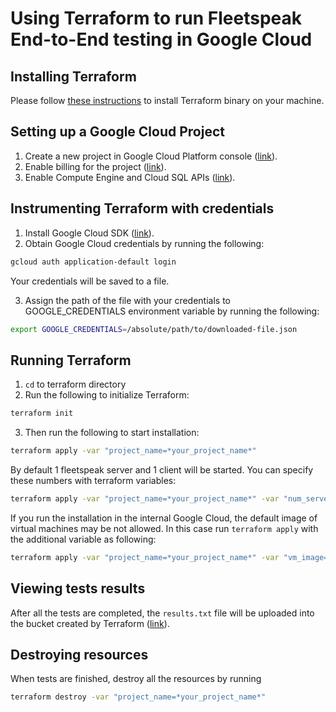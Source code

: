 # Using Terraform to run Fleetspeak End-to-End testing in Google Cloud

## Installing Terraform

Please follow [these instructions](https://www.terraform.io/intro/getting-started/install.html) to install Terraform binary on your machine.

## Setting up a Google Cloud Project

1.  Create a new project in Google Cloud Platform console ([link](https://console.cloud.google.com/project)).
1.  Enable billing for the project ([link](https://support.google.com/cloud/answer/6293499#enable-billing)).
1.  Enable Compute Engine and Cloud SQL APIs ([link](https://console.cloud.google.com/flows/enableapi?apiid=compute_component,sqladmin)).

## Instrumenting Terraform with credentials

1.  Install Google Cloud SDK
    ([link](https://cloud.google.com/sdk/install)).
2.  Obtain Google Cloud credentials by running the following:
```bash
gcloud auth application-default login
```
Your credentials will be saved to a file.

3.  Assign the path of the file with your credentials to GOOGLE_CREDENTIALS environment variable by running the following:
```bash
export GOOGLE_CREDENTIALS=/absolute/path/to/downloaded-file.json
```

## Running Terraform
1.  `cd` to terraform directory
2.  Run the following to initialize Terraform:
```bash
terraform init
```
3.  Then run the following to start installation:
```bash
terraform apply -var "project_name=*your_project_name*"
```

By default 1 fleetspeak server and 1 client will be started. You can specify these numbers with terraform variables:
```bash
terraform apply -var "project_name=*your_project_name*" -var "num_servers=2" -var "num_clients=3"
```

If you run the installation in the internal Google Cloud, the default image of virtual machines may be not allowed. In this case run `terraform apply` with the additional variable as following:
```bash
terraform apply -var "project_name=*your_project_name*" -var "vm_image=projects/eip-images/global/images/ubuntu-1804-lts-drawfork-v20200208"
```

## Viewing tests results
After all the tests are completed, the `results.txt` file will be uploaded into the bucket created by Terraform ([link](https://console.cloud.google.com/storage)).

## Destroying resources
When tests are finished, destroy all the resources by running
```bash
terraform destroy -var "project_name=*your_project_name*"
```
